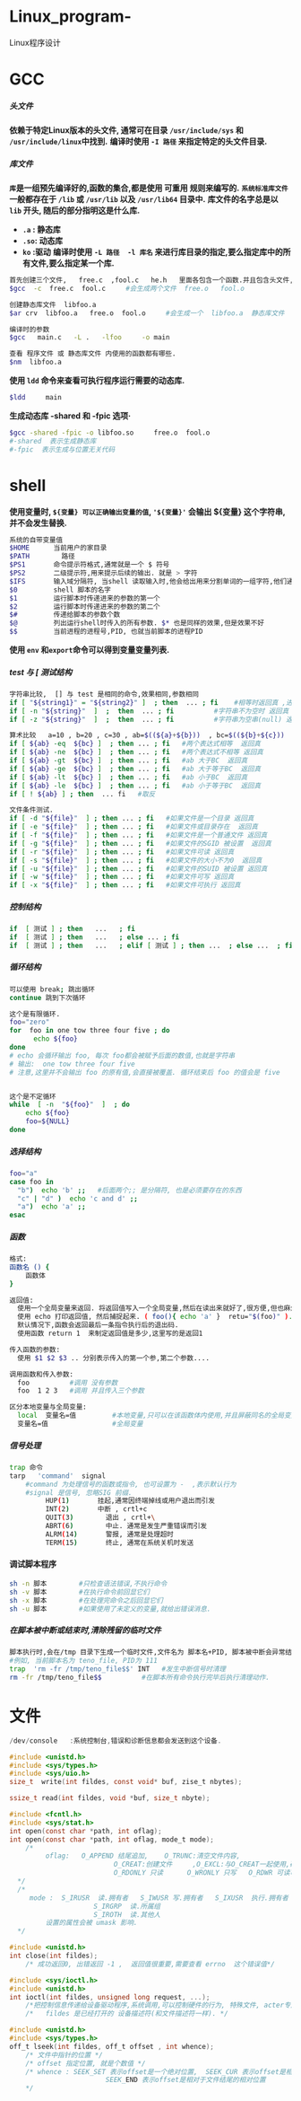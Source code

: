 # Linux_program-
Linux程序设计
# GCC

##### 头文件

**依赖于特定Linux版本的头文件, 通常可在目录 `/usr/include/sys` 和 `/usr/include/linux`中找到.**
**编译时使用 `-I 路径` 来指定特定的头文件目录.**

##### 库文件

**`库`是一组预先编译好的,函数的集合,都是使用 可重用 规则来编写的.**
**`系统标准库文件` 一般都存在于 `/lib` 或 `/usr/lib` 以及 `/usr/lib64` 目录中.**
**库文件的名字总是以 `lib` 开头, 随后的部分指明这是什么库.**

- **`.a`  : 静态库**
- **`.so`: 动态库**
- **`ko` :驱动**
  **编译时使用 `-L 路径  -l 库名` 来进行库目录的指定,要么指定库中的所有文件,要么指定某一个库.**

```bash
首先创建三个文件,   free.c  ,fool.c   he.h   里面各包含一个函数.并且包含头文件,头文件内有这两个函数的定义
$gcc  -c  free.c  fool.c     #会生成两个文件  free.o   fool.o 

创建静态库文件  libfoo.a
$ar crv  libfoo.a   free.o  fool.o     #会生成一个  libfoo.a  静态库文件

编译时的参数
$gcc   main.c   -L .   -lfoo     -o main

查看 程序文件 或 静态库文件 内使用的函数都有哪些.
$nm  libfoo.a
```

**使用 `ldd` 命令来查看可执行程序运行需要的动态库.**

```bash
$ldd     main
```

**生成动态库   -shared 和 -fpic 选项·**

```bash
$gcc -shared -fpic -o libfoo.so     free.o  fool.o
#-shared  表示生成静态库
#-fpic  表示生成与位置无关代码
```

# shell

**使用变量时, `${变量} 可以正确输出变量的值`, `'${变量}'` 会输出 ${变量} 这个字符串,并不会发生替换.**

```bash
系统的自带变量值
$HOME      当前用户的家目录
$PATH	     路径
$PS1       命令提示符格式,通常就是一个 $ 符号
$PS2       二级提示符,用来提示后续的输出. 就是 > 字符
$IFS       输入域分隔符, 当shell 读取输入时,他会给出用来分割单词的一组字符,他们通常时空格,tab之类的
$0         shell 脚本的名字
$1         运行脚本时传递进来的参数的第一个
$2         运行脚本时传递进来的参数的第二个
$#         传递给脚本的参数个数
$@	       列出运行shell时传入的所有参数. $* 也是同样的效果,但是效果不好
$$	       当前进程的进程号,PID, 也就当前脚本的进程PID
```

**使用 `env` 和`export`命令可以得到变量变量列表.**

 ##### test 与 [  测试结构

```bash
字符串比较,  [] 与 test 是相同的命令,效果相同,参数相同
if [ "${string1}" = "${string2}" ]  ; then  ... ; fi    #相等时返回真 ,进入then中
if [ -n "${string}"  ]  ;  then  ... ; fi          #字符串不为空时 返回真
if [ -z "${string}"  ]  ;  then  ... ; fi          #字符串为空串(null) 返回真

算术比较   a=10 , b=20 , c=30 , ab=$((${a}+${b}))  , bc=$((${b}+${c}))
if [ ${ab} -eq  ${bc} ]  ; then ... ; fi   #两个表达式相等  返回真
if [ ${ab} -ne  ${bc} ]  ; then ... ; fi   #两个表达式不相等 返回真
if [ ${ab} -gt  ${bc} ]  ; then ... ; fi   #ab 大于BC  返回真
if [ ${ab} -ge  ${bc} ]  ; then ... ; fi   #ab 大于等于BC  返回真
if [ ${ab} -lt  ${bc} ]  ; then ... ; fi   #ab 小于BC  返回真
if [ ${ab} -le  ${bc} ]  ; then ... ; fi   #ab 小于等于BC  返回真
if [ ! ${ab} ] ; then  ... fi   #取反

文件条件测试.
if [ -d "${file}"  ] ; then ... ; fi   #如果文件是一个目录 返回真
if [ -e "${file}"  ] ; then ... ; fi   #如果文件或目录存在  返回真
if [ -f "${file}"  ] ; then ... ; fi   #如果文件是一个普通文件 返回真
if [ -g "${file}"  ] ; then ... ; fi   #如果文件的SGID 被设置  返回真
if [ -r "${file}"  ] ; then ... ; fi   #如果文件可读 返回真
if [ -s "${file}"  ] ; then ... ; fi   #如果文件的大小不为0  返回真
if [ -u "${file}"  ] ; then ... ; fi   #如果文件的SUID 被设置 返回真
if [ -w "${file}"  ] ; then ... ; fi   #如果文件可写 返回真
if [ -x "${file}"  ] ; then ... ; fi   #如果文件可执行 返回真
```

##### 控制结构

```bash
if  [ 测试 ] ; then   ...   ; fi
if  [ 测试 ] ; then   ...   ; else ... ; fi
if  [ 测试 ] ; then   ...   ; elif [ 测试 ] ; then ...  ; else ...  ; fi
```

##### 循环结构

```bash
可以使用 break; 跳出循环
continue 跳到下次循环

这个是有限循环.
foo="zero"
for  foo in one tow three four five ; do
	  echo ${foo}
done
# echo 会循环输出 foo, 每次 foo都会被赋予后面的数值,也就是字符串
# 输出:  one tow three four five 
# 注意,这里并不会输出 foo 的原有值,会直接被覆盖. 循环结束后 foo 的值会是 five


这个是不定循环
while  [ -n  "${foo}"  ]  ; do
    echo ${foo}
    foo=${NULL}
done
```

##### 选择结构

```bash
foo="a"
case foo in
  "b")  echo 'b' ;;   #后面两个;; 是分隔符, 也是必须要存在的东西
  "c" | "d" )  echo 'c and d' ;; 
  "a")  echo 'a' ;; 
esac
```

##### 函数

```bash
格式:
函数名 () { 
	函数体
}

返回值:
  使用一个全局变量来返回. 将返回值写入一个全局变量,然后在读出来就好了,很方便,但也麻烦
  使用 echo 打印返回值, 然后捕捉起来. ( foo(){ echo 'a' }  retu="$(foo)" ). 会优先执行名称相同的函数,而不是命令
  默认情况下,函数会返回最后一条指令执行后的退出码.
  使用函数 return 1  来制定返回值是多少,这里写的是返回1

传入函数的参数:
  使用 $1 $2 $3 .. 分别表示传入的第一个参,第二个参数....

调用函数和传入参数:
  foo          #调用 没有参数
  foo  1 2 3   #调用 并且传入三个参数

区分本地变量与全局变量:
  local  变量名=值         #本地变量,只可以在该函数体内使用,并且屏蔽同名的全局变量.
  变量名=值                #全局变量
```

##### 信号处理

```bash
trap 命令
tarp   'command'  signal 
	#command 为处理信号的函数或指令, 也可设置为 -  ,表示默认行为
	#signal 是信号, 忽略SIG 前缀.
		 HUP(1)       挂起,通常因终端掉线或用户退出而引发
		 INT(2)   	  中断 , crtl+c
		 QUIT(3)	    退出 , crtl+\
		 ABRT(6)	    中止. 通常是发生严重错误而引发
		 ALRM(14)	    警报, 通常是处理超时
		 TERM(15)	    终止, 通常在系统关机时发送
```

#### 调试脚本程序

```bash
sh -n 脚本        #只检查语法错误,不执行命令
sh -v 脚本        #在执行命令前回显它们
sh -x 脚本        #在处理完命令之后回显它们
sh -u 脚本        #如果使用了未定义的变量,就给出错误消息.
```

##### 在脚本被中断或结束时,清除残留的临时文件

```bash
脚本执行时,会在/tmp 目录下生成一个临时文件,文件名为 脚本名+PID, 脚本被中断会异常结束,应该进行清理.
#例如, 当前脚本名为 teno_file, PID为 111
trap  'rm -fr /tmp/teno_file$$' INT   #发生中断信号时清理
rm -fr /tmp/teno_file$$          #在脚本所有命令执行完毕后执行清理动作.
```



# 文件

```c
/dev/console   :系统控制台,错误和诊断信息都会发送到这个设备.

#include <unistd.h>
#include <sys/types.h>
#include <sys/uio.h>
size_t  write(int fildes, const void* buf, zise_t nbytes);

ssize_t read(int fildes, void *buf, size_t nbyte);

#include <fcntl.h>
#include <sys/stat.h>
int open(const char *path, int oflag);
int open(const char *path, int oflag, mode_t mode);
	/* 
		 oflag:   O_APPEND 结尾追加,    O_TRUNC:清空文件内容, 
						  O_CREAT:创建文件     ,O_EXCL:与O_CREAT一起使用,确保调用者创建出文件  
						  O_RDONLY 只读	   O_WRONLY 只写   O_RDWR 可读可写
  */
  /* 
  	 mode :  S_IRUSR  读.拥有者   S_IWUSR 写.拥有者   S_IXUSR  执行.拥有者
  					 S_IRGRP  读.所属组
  					 S_IROTH  读.其他人 
  		 设置的属性会被 umask 影响.
  */

#include <unistd.h>
int close(int fildes);
	/* 成功返回0, 出错返回 -1 ,  返回值很重要,需要查看 errno  这个错误值*/

#include <sys/ioctl.h>
#include <unistd.h>
int ioctl(int fildes, unsigned long request, ...);
	/*把控制信息传递给设备驱动程序,系统调用,可以控制硬件的行为, 特殊文件, acter专用文件（例如终端）可以通过ioctl（）进行控制 */
	/*   fildes 是已经打开的 设备描述符(和文件描述符一样). */

#include <unistd.h>
#include <sys/types.h>
off_t lseek(int fildes, off_t offset , int whence); 
	/* 文件中指针的位置 */
	/* offset 指定位置, 就是个数值 */
	/* whence : SEEK_SET 表示offset是一个绝对位置,  SEEK_CUR 表示offset是相对于当前位置的相对位置
					    SEEK_END 表示offset是相对于文件结尾的相对位置
	*/
```
